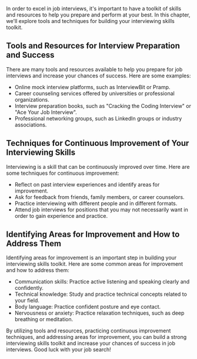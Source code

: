 
In order to excel in job interviews, it's important to have a toolkit of skills and resources to help you prepare and perform at your best. In this chapter, we'll explore tools and techniques for building your interviewing skills toolkit.

Tools and Resources for Interview Preparation and Success
---------------------------------------------------------

There are many tools and resources available to help you prepare for job interviews and increase your chances of success. Here are some examples:

* Online mock interview platforms, such as InterviewBit or Pramp.
* Career counseling services offered by universities or professional organizations.
* Interview preparation books, such as "Cracking the Coding Interview" or "Ace Your Job Interview".
* Professional networking groups, such as LinkedIn groups or industry associations.

Techniques for Continuous Improvement of Your Interviewing Skills
-----------------------------------------------------------------

Interviewing is a skill that can be continuously improved over time. Here are some techniques for continuous improvement:

* Reflect on past interview experiences and identify areas for improvement.
* Ask for feedback from friends, family members, or career counselors.
* Practice interviewing with different people and in different formats.
* Attend job interviews for positions that you may not necessarily want in order to gain experience and practice.

Identifying Areas for Improvement and How to Address Them
---------------------------------------------------------

Identifying areas for improvement is an important step in building your interviewing skills toolkit. Here are some common areas for improvement and how to address them:

* Communication skills: Practice active listening and speaking clearly and confidently.
* Technical knowledge: Study and practice technical concepts related to your field.
* Body language: Practice confident posture and eye contact.
* Nervousness or anxiety: Practice relaxation techniques, such as deep breathing or meditation.

By utilizing tools and resources, practicing continuous improvement techniques, and addressing areas for improvement, you can build a strong interviewing skills toolkit and increase your chances of success in job interviews. Good luck with your job search!
